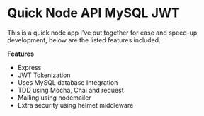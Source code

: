 # Quick Node API MySQL JWT 

This is a quick node app I've put together for ease and speed-up development, below are the listed features included.

**Features**
+ Express
+ JWT Tokenization
+ Uses MySQL database Integration
+ TDD using Mocha, Chai and request
+ Mailing using nodemailer
+ Extra security using helmet middleware